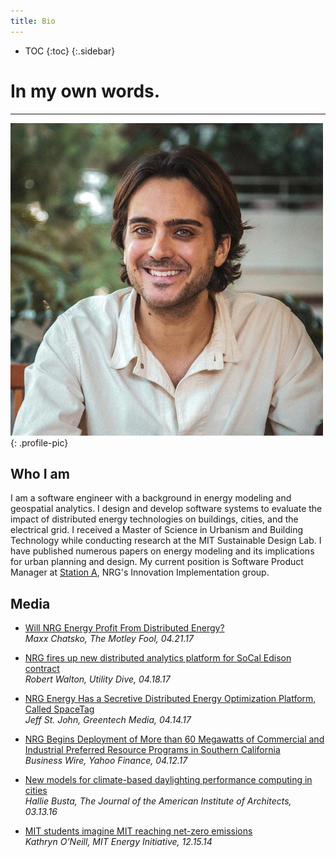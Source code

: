 ```yaml
---
title: Bio
---
```

* TOC
{:toc}
{:.sidebar}

# In my own words.

---

![profile-pic](/img/profile-pic.jpg){: .profile-pic}

## Who I am
I am a software engineer with a background in energy modeling and geospatial analytics. I design and develop software systems to evaluate the impact of distributed energy technologies on buildings, cities, and the electrical grid. I received a Master of Science in Urbanism and Building Technology while conducting research at the MIT Sustainable Design Lab. I have published numerous papers on energy modeling and its implications for urban planning and design. My current position is Software Product Manager at [Station A](http://www.stationa.com), NRG's Innovation Implementation group.

## Media

* [Will NRG Energy Profit From Distributed Energy?](https://www.fool.com/investing/2017/04/21/will-nrg-energy-profit-from-distributed-energy.aspx)<br/>*Maxx Chatsko, The Motley Fool, 04.21.17*

* [NRG fires up new distributed analytics platform for SoCal Edison contract](http://www.utilitydive.com/news/nrg-fires-up-new-distributed-analytics-platform-for-socal-edison-contract/440651/)<br/>*Robert Walton, Utility Dive, 04.18.17*

* [NRG Energy Has a Secretive Distributed Energy Optimization Platform, Called SpaceTag](https://www.greentechmedia.com/articles/read/NRG-Energy-Has-a-Secretive-Distributed-Energy-Optimization-Platform)<br/>*Jeff St. John, Greentech Media, 04.14.17*

* [NRG Begins Deployment of More than 60 Megawatts of Commercial and Industrial Preferred Resource Programs in Southern California](https://finance.yahoo.com/news/nrg-begins-deployment-more-60-120000191.html)<br/>*Business Wire, Yahoo Finance, 04.12.17*

* [New models for climate-based daylighting performance computing in cities](http://www.architectmagazine.com/technology/this-week-in-tech-the-worlds-tallest-elevator-test-tower_o)<br/>*Hallie Busta, The Journal of the American Institute of Architects, 03.13.16*

* [MIT students imagine MIT reaching net-zero emissions](https://mitei.mit.edu/news/class-envisions-mit-reaching-net-zero-emissions-growth)<br/>*Kathryn O’Neill, MIT Energy Initiative, 12.15.14*
